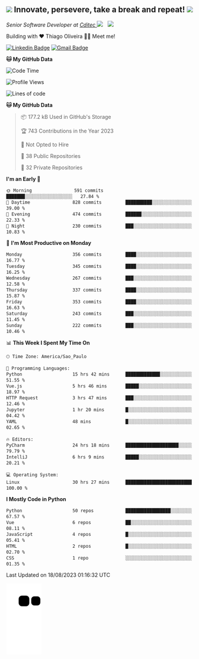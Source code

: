 <h2><img src="https://emojis.slackmojis.com/emojis/images/1531849430/4246/blob-sunglasses.gif?1531849430" width="30"/> Innovate, persevere, take a break and repeat! <img src="https://media.giphy.com/media/12oufCB0MyZ1Go/giphy.gif" width="50"></h2>
<img align='right' src="https://media.giphy.com/media/M9gbBd9nbDrOTu1Mqx/giphy.gif" width="230">
<p><em>Senior Software Developer at <a href="https://www.cditec.com.br/">Cditec
</a><img src="https://media.giphy.com/media/WUlplcMpOCEmTGBtBW/giphy.gif" width="30"> 
</em></p>



Building with ❤️ Thiago Oliveira 👋🏽 Meet me!

[![Linkedin Badge](https://img.shields.io/badge/-Thiago-blue?style=flat-square&logo=Linkedin&logoColor=white&link=https://www.linkedin.com/in/tgmarinho/)](https://www.linkedin.com/in/thiagoceconelo/) 
[![Gmail Badge](https://img.shields.io/badge/-thiceconelo@gmail.com-c14438?style=flat-square&logo=Gmail&logoColor=white&link=mailto:thiceconelo@gmail.com)](mailto:thiceconelo@gmail.com)

</em></p>

<!-- <span style="height ">
![Anurag's GitHub stats](https://github-readme-stats.vercel.app/api?username=arthurspk&show_icons=true&theme=tokyonight)
</span> -->

**🐱 My GitHub Data** 
<!--START_SECTION:waka-->
![Code Time](http://img.shields.io/badge/Code%20Time-476%20hrs%206%20mins-blue)

![Profile Views](http://img.shields.io/badge/Profile%20Views-2-blue)

![Lines of code](https://img.shields.io/badge/From%20Hello%20World%20I%27ve%20Written-3.6%20million%20lines%20of%20code-blue)

**🐱 My GitHub Data** 

> 📦 177.2 kB Used in GitHub's Storage 
 > 
> 🏆 743 Contributions in the Year 2023
 > 
> 🚫 Not Opted to Hire
 > 
> 📜 38 Public Repositories 
 > 
> 🔑 32 Private Repositories 
 > 
**I'm an Early 🐤** 

```text
🌞 Morning                591 commits         ███████░░░░░░░░░░░░░░░░░░   27.84 % 
🌆 Daytime                828 commits         ██████████░░░░░░░░░░░░░░░   39.00 % 
🌃 Evening                474 commits         ██████░░░░░░░░░░░░░░░░░░░   22.33 % 
🌙 Night                  230 commits         ███░░░░░░░░░░░░░░░░░░░░░░   10.83 % 
```
📅 **I'm Most Productive on Monday** 

```text
Monday                   356 commits         ████░░░░░░░░░░░░░░░░░░░░░   16.77 % 
Tuesday                  345 commits         ████░░░░░░░░░░░░░░░░░░░░░   16.25 % 
Wednesday                267 commits         ███░░░░░░░░░░░░░░░░░░░░░░   12.58 % 
Thursday                 337 commits         ████░░░░░░░░░░░░░░░░░░░░░   15.87 % 
Friday                   353 commits         ████░░░░░░░░░░░░░░░░░░░░░   16.63 % 
Saturday                 243 commits         ███░░░░░░░░░░░░░░░░░░░░░░   11.45 % 
Sunday                   222 commits         ███░░░░░░░░░░░░░░░░░░░░░░   10.46 % 
```


📊 **This Week I Spent My Time On** 

```text
🕑︎ Time Zone: America/Sao_Paulo

💬 Programming Languages: 
Python                   15 hrs 42 mins      █████████████░░░░░░░░░░░░   51.55 % 
Vue.js                   5 hrs 46 mins       █████░░░░░░░░░░░░░░░░░░░░   18.97 % 
HTTP Request             3 hrs 47 mins       ███░░░░░░░░░░░░░░░░░░░░░░   12.46 % 
Jupyter                  1 hr 20 mins        █░░░░░░░░░░░░░░░░░░░░░░░░   04.42 % 
YAML                     48 mins             █░░░░░░░░░░░░░░░░░░░░░░░░   02.65 % 

🔥 Editors: 
PyCharm                  24 hrs 18 mins      ████████████████████░░░░░   79.79 % 
IntelliJ                 6 hrs 9 mins        █████░░░░░░░░░░░░░░░░░░░░   20.21 % 

💻 Operating System: 
Linux                    30 hrs 27 mins      █████████████████████████   100.00 % 
```

**I Mostly Code in Python** 

```text
Python                   50 repos            █████████████████░░░░░░░░   67.57 % 
Vue                      6 repos             ██░░░░░░░░░░░░░░░░░░░░░░░   08.11 % 
JavaScript               4 repos             █░░░░░░░░░░░░░░░░░░░░░░░░   05.41 % 
HTML                     2 repos             █░░░░░░░░░░░░░░░░░░░░░░░░   02.70 % 
CSS                      1 repo              ░░░░░░░░░░░░░░░░░░░░░░░░░   01.35 % 
```




 Last Updated on 18/08/2023 01:16:32 UTC
<!--END_SECTION:waka-->

![Snake animation](https://github.com/rafaballerini/rafaballerini/blob/output/github-contribution-grid-snake.svg)


<!---
ceconelo/ceconelo is a ✨ special ✨ repository because its `README.md` (this file) appears on your GitHub profile.
You can click the Preview link to take a look at your changes.
--->
